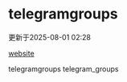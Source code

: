 # telegramgroups
更新于2025-08-01 02:28

[website](https://allgroups.github.io/telegramgroups/)

telegramgroups
telegram_groups
